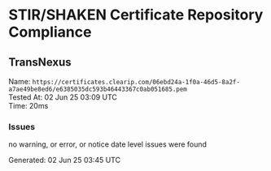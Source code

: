 # STIR/SHAKEN Certificate Repository Compliance

## TransNexus

Name: `https://certificates.clearip.com/06ebd24a-1f0a-46d5-8a2f-a7ae49be8ed6/e6385035dc593b46443367c0ab051685.pem`\
Tested At: 02 Jun 25 03:09 UTC\
Time: 20ms

### Issues

no warning, or error, or notice date level issues were found

Generated: 02 Jun 25 03:45 UTC